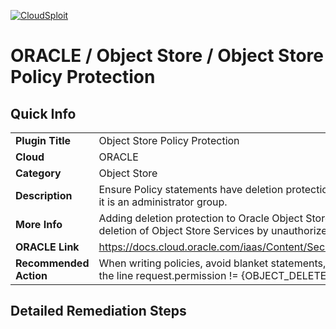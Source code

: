 [![CloudSploit](https://cloudsploit.com/img/logo-new-big-text-100.png "CloudSploit")](https://cloudsploit.com)

# ORACLE / Object Store / Object Store Policy Protection

## Quick Info

| | |
|-|-|
| **Plugin Title** | Object Store Policy Protection |
| **Cloud** | ORACLE |
| **Category** | Object Store |
| **Description** | Ensure Policy statements have deletion protection for Object Store Services unless it is an administrator group. |
| **More Info** | Adding deletion protection to Oracle Object Store policies mitigates unintended deletion of Object Store Services by unauthorized users or groups. |
| **ORACLE Link** | https://docs.cloud.oracle.com/iaas/Content/Security/Reference/dbaas_security.htm |
| **Recommended Action** | When writing policies, avoid blanket statements, and add a where statement with the line request.permission != {OBJECT_DELETE, BUCKET_DELETE} . |

## Detailed Remediation Steps

